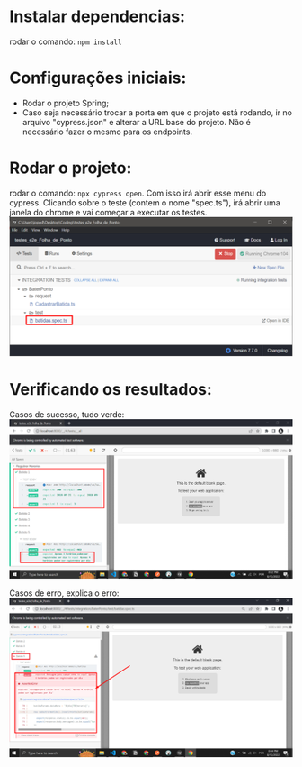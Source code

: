 # Instalar dependencias:
rodar o comando: ```npm install```

# Configurações iniciais:
*   Rodar o projeto Spring;
*   Caso seja necessário trocar a porta em que o projeto está rodando, ir no arquivo "cypress.json" e alterar a URL base do projeto. Não é necessário fazer o mesmo para os endpoints.

# Rodar o projeto:

rodar o comando: ```npx cypress open```. Com isso irá abrir esse menu do cypress. Clicando sobre o teste (contem o nome "spec.ts"), irá abrir uma janela do chrome e vai começar a executar os testes.
<img src="files\Menu_cypress.png"> 


# Verificando os resultados:

Casos de sucesso, tudo verde:
<img src="files\exemplo_rodando_testes.png">

Casos de erro, explica o erro:
<img src="files\falha_teste.png">

